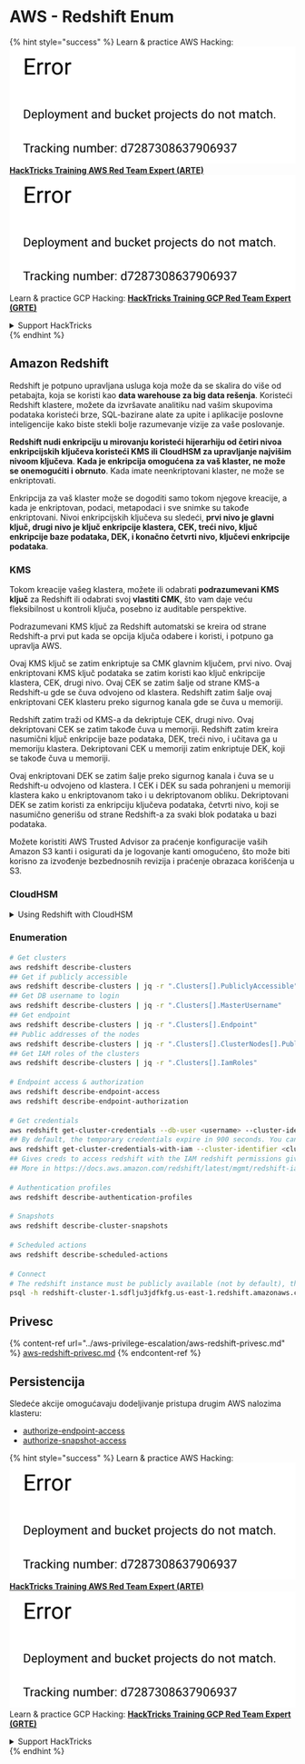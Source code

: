 # AWS - Redshift Enum

{% hint style="success" %}
Learn & practice AWS Hacking:<img src="../../../.gitbook/assets/image (1) (1).png" alt="" data-size="line">[**HackTricks Training AWS Red Team Expert (ARTE)**](https://training.hacktricks.xyz/courses/arte)<img src="../../../.gitbook/assets/image (1) (1).png" alt="" data-size="line">\
Learn & practice GCP Hacking: <img src="../../../.gitbook/assets/image (2).png" alt="" data-size="line">[**HackTricks Training GCP Red Team Expert (GRTE)**<img src="../../../.gitbook/assets/image (2).png" alt="" data-size="line">](https://training.hacktricks.xyz/courses/grte)

<details>

<summary>Support HackTricks</summary>

* Check the [**subscription plans**](https://github.com/sponsors/carlospolop)!
* **Join the** 💬 [**Discord group**](https://discord.gg/hRep4RUj7f) or the [**telegram group**](https://t.me/peass) or **follow** us on **Twitter** 🐦 [**@hacktricks\_live**](https://twitter.com/hacktricks\_live)**.**
* **Share hacking tricks by submitting PRs to the** [**HackTricks**](https://github.com/carlospolop/hacktricks) and [**HackTricks Cloud**](https://github.com/carlospolop/hacktricks-cloud) github repos.

</details>
{% endhint %}

## Amazon Redshift

Redshift je potpuno upravljana usluga koja može da se skalira do više od petabajta, koja se koristi kao **data warehouse za big data rešenja**. Koristeći Redshift klastere, možete da izvršavate analitiku nad vašim skupovima podataka koristeći brze, SQL-bazirane alate za upite i aplikacije poslovne inteligencije kako biste stekli bolje razumevanje vizije za vaše poslovanje.

**Redshift nudi enkripciju u mirovanju koristeći hijerarhiju od četiri nivoa enkripcijskih ključeva koristeći KMS ili CloudHSM za upravljanje najvišim nivoom ključeva**. **Kada je enkripcija omogućena za vaš klaster, ne može se onemogućiti i obrnuto**. Kada imate neenkriptovani klaster, ne može se enkriptovati.

Enkripcija za vaš klaster može se dogoditi samo tokom njegove kreacije, a kada je enkriptovan, podaci, metapodaci i sve snimke su takođe enkriptovani. Nivoi enkripcijskih ključeva su sledeći, **prvi nivo je glavni ključ, drugi nivo je ključ enkripcije klastera, CEK, treći nivo, ključ enkripcije baze podataka, DEK, i konačno četvrti nivo, ključevi enkripcije podataka**.

### KMS

Tokom kreacije vašeg klastera, možete ili odabrati **podrazumevani KMS ključ** za Redshift ili odabrati svoj **vlastiti CMK**, što vam daje veću fleksibilnost u kontroli ključa, posebno iz auditable perspektive.

Podrazumevani KMS ključ za Redshift automatski se kreira od strane Redshift-a prvi put kada se opcija ključa odabere i koristi, i potpuno ga upravlja AWS.

Ovaj KMS ključ se zatim enkriptuje sa CMK glavnim ključem, prvi nivo. Ovaj enkriptovani KMS ključ podataka se zatim koristi kao ključ enkripcije klastera, CEK, drugi nivo. Ovaj CEK se zatim šalje od strane KMS-a Redshift-u gde se čuva odvojeno od klastera. Redshift zatim šalje ovaj enkriptovani CEK klasteru preko sigurnog kanala gde se čuva u memoriji.

Redshift zatim traži od KMS-a da dekriptuje CEK, drugi nivo. Ovaj dekriptovani CEK se zatim takođe čuva u memoriji. Redshift zatim kreira nasumični ključ enkripcije baze podataka, DEK, treći nivo, i učitava ga u memoriju klastera. Dekriptovani CEK u memoriji zatim enkriptuje DEK, koji se takođe čuva u memoriji.

Ovaj enkriptovani DEK se zatim šalje preko sigurnog kanala i čuva se u Redshift-u odvojeno od klastera. I CEK i DEK su sada pohranjeni u memoriji klastera kako u enkriptovanom tako i u dekriptovanom obliku. Dekriptovani DEK se zatim koristi za enkripciju ključeva podataka, četvrti nivo, koji se nasumično generišu od strane Redshift-a za svaki blok podataka u bazi podataka.

Možete koristiti AWS Trusted Advisor za praćenje konfiguracije vaših Amazon S3 kanti i osigurati da je logovanje kanti omogućeno, što može biti korisno za izvođenje bezbednosnih revizija i praćenje obrazaca korišćenja u S3.

### CloudHSM

<details>

<summary>Using Redshift with CloudHSM</summary>

Kada radite sa CloudHSM za izvođenje vaše enkripcije, prvo morate postaviti poverljivu vezu između vašeg HSM klijenta i Redshift-a koristeći klijentske i serverske sertifikate.

Ova veza je potrebna za obezbeđivanje sigurnih komunikacija, omogućavajući slanje enkripcijskih ključeva između vašeg HSM klijenta i vaših Redshift klastera. Koristeći nasumično generisani privatni i javni ključ, Redshift kreira javni klijentski sertifikat, koji je enkriptovan i pohranjen od strane Redshift-a. Ovaj sertifikat mora biti preuzet i registrovan na vašem HSM klijentu, i dodeljen ispravnoj HSM particiji.

Zatim morate konfigurisati Redshift sa sledećim detaljima vašeg HSM klijenta: HSM IP adresa, naziv HSM particije, lozinka HSM particije, i javni HSM serverski sertifikat, koji je enkriptovan od strane CloudHSM koristeći unutrašnji glavni ključ. Kada su ovi podaci dostavljeni, Redshift će potvrditi i verifikovati da može da se poveže i pristupi razvoju particije.

Ako vaša interna bezbednosna pravila ili kontrole upravljanja nalažu da morate primeniti rotaciju ključeva, onda je to moguće sa Redshift-om koji vam omogućava da rotirate enkripcijske ključeve za enkriptovane klastere, međutim, morate biti svesni da će tokom procesa rotacije ključeva klaster biti nedostupan na vrlo kratak period, pa je najbolje rotirati ključeve samo kada je to potrebno, ili ako smatrate da su možda kompromitovani.

Tokom rotacije, Redshift će rotirati CEK za vaš klaster i za sve rezervne kopije tog klastera. Rotiraće DEK za klaster, ali nije moguće rotirati DEK za snimke pohranjene u S3 koje su enkriptovane koristeći DEK. Staviće klaster u stanje 'rotacije ključeva' dok se proces ne završi kada će status ponovo biti 'dostupan'.

</details>

### Enumeration
```bash
# Get clusters
aws redshift describe-clusters
## Get if publicly accessible
aws redshift describe-clusters | jq -r ".Clusters[].PubliclyAccessible"
## Get DB username to login
aws redshift describe-clusters | jq -r ".Clusters[].MasterUsername"
## Get endpoint
aws redshift describe-clusters | jq -r ".Clusters[].Endpoint"
## Public addresses of the nodes
aws redshift describe-clusters | jq -r ".Clusters[].ClusterNodes[].PublicIPAddress"
## Get IAM roles of the clusters
aws redshift describe-clusters | jq -r ".Clusters[].IamRoles"

# Endpoint access & authorization
aws redshift describe-endpoint-access
aws redshift describe-endpoint-authorization

# Get credentials
aws redshift get-cluster-credentials --db-user <username> --cluster-identifier <cluster-id>
## By default, the temporary credentials expire in 900 seconds. You can optionally specify a duration between 900 seconds (15 minutes) and 3600 seconds (60 minutes).
aws redshift get-cluster-credentials-with-iam --cluster-identifier <cluster-id>
## Gives creds to access redshift with the IAM redshift permissions given to the current AWS account
## More in https://docs.aws.amazon.com/redshift/latest/mgmt/redshift-iam-access-control-identity-based.html

# Authentication profiles
aws redshift describe-authentication-profiles

# Snapshots
aws redshift describe-cluster-snapshots

# Scheduled actions
aws redshift describe-scheduled-actions

# Connect
# The redshift instance must be publicly available (not by default), the sg need to allow inbounds connections to the port and you need creds
psql -h redshift-cluster-1.sdflju3jdfkfg.us-east-1.redshift.amazonaws.com -U admin -d dev -p 5439
```
## Privesc

{% content-ref url="../aws-privilege-escalation/aws-redshift-privesc.md" %}
[aws-redshift-privesc.md](../aws-privilege-escalation/aws-redshift-privesc.md)
{% endcontent-ref %}

## Persistencija

Sledeće akcije omogućavaju dodeljivanje pristupa drugim AWS nalozima klasteru:

* [authorize-endpoint-access](https://docs.aws.amazon.com/cli/latest/reference/redshift/authorize-endpoint-access.html)
* [authorize-snapshot-access](https://docs.aws.amazon.com/cli/latest/reference/redshift/authorize-snapshot-access.html)

{% hint style="success" %}
Learn & practice AWS Hacking:<img src="../../../.gitbook/assets/image (1) (1).png" alt="" data-size="line">[**HackTricks Training AWS Red Team Expert (ARTE)**](https://training.hacktricks.xyz/courses/arte)<img src="../../../.gitbook/assets/image (1) (1).png" alt="" data-size="line">\
Learn & practice GCP Hacking: <img src="../../../.gitbook/assets/image (2).png" alt="" data-size="line">[**HackTricks Training GCP Red Team Expert (GRTE)**<img src="../../../.gitbook/assets/image (2).png" alt="" data-size="line">](https://training.hacktricks.xyz/courses/grte)

<details>

<summary>Support HackTricks</summary>

* Check the [**subscription plans**](https://github.com/sponsors/carlospolop)!
* **Join the** 💬 [**Discord group**](https://discord.gg/hRep4RUj7f) or the [**telegram group**](https://t.me/peass) or **follow** us on **Twitter** 🐦 [**@hacktricks\_live**](https://twitter.com/hacktricks\_live)**.**
* **Share hacking tricks by submitting PRs to the** [**HackTricks**](https://github.com/carlospolop/hacktricks) and [**HackTricks Cloud**](https://github.com/carlospolop/hacktricks-cloud) github repos.

</details>
{% endhint %}

